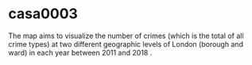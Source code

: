 # casa0003
The map aims to visualize the number of crimes (which is the total of all crime types) at two different geographic levels of London (borough and ward) in each year between 2011 and 2018 . 
